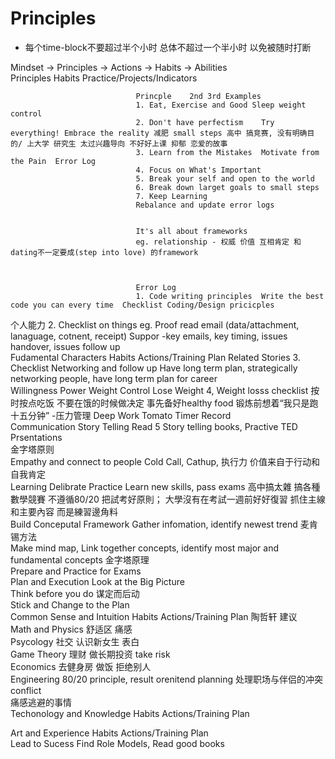 # Principles

* 每个time-block不要超过半个小时 总体不超过一个半小时 以免被随时打断

Mindset -> Principles -> Actions -> Habits -> Abilities											
Principles	Habits	Practice/Projects/Indicators									
											
								Princple	2nd	3rd	Examples
								1. Eat, Exercise and Good Sleep	weight control		
								2. Don't have perfectism	Try everything!	Embrace the reality	减肥 small steps 高中 搞竞赛, 没有明确目的/ 上大学 研究生 太过兴趣导向 不好好上课 抑郁 恋爱的故事
								3. Learn from the Mistakes	Motivate from the Pain	Error Log	
								4. Focus on What's Important			
								5. Break your self and open to the world			
								6. Break down larget goals to small steps			
								7. Keep Learning			
								Rebalance and update error logs			
											
											
								It's all about frameworks			
								eg. relationship - 权威 价值 互相肯定 和dating不一定要成(step into love) 的framework			
											
											
											
								Error Log			
								1. Code writing principles	Write the best code you can every time	Checklist Coding/Design pricicples	
个人能力								2. Checklist on things	eg. Proof read email (data/attachment, lanaguage, cotnent, receipt)	Suppor -key emails, key timing, issues handover, issues follow up	
Fudamental Characters	Habits	Actions/Training Plan	Related Stories					3. Checklist Networking and follow up	Have long term plan, strategically networking people, have long term plan for career		
Willingness Power	Weight Control	Lose Weight						4, Weight losss checklist	按时按点吃饭 不要在饿的时候做决定	事先备好healthy food	锻炼前想着“我只是跑十五分钟” -压力管理
	Deep Work	Tomato Timer Record									
Communication	Story Telling	Read 5 Story telling books, Practive TED Prsentations									
		金字塔原则									
	Empathy and connect to people	Cold Call, Cathup,						执行力 价值来自于行动和自我肯定			
Learning	Delibrate Practice	Learn new skills, pass exams	高中搞太雜 搞各種數學競賽 不遵循80/20 把試考好原則； 大學沒有在考試一週前好好復習 抓住主線和主要內容 而是練習邊角料								
	Build Conceputal Framework	Gather infomation, identify newest trend						麦肯锡方法			
		Make mind map, Link together concepts, identify most major and fundamental concepts						金字塔原理			
		Prepare and Practice for Exams									
Plan and Execution	Look at the Big Picture										
	Think before you do 谋定而后动										
	Stick and Change to the Plan										
Common Sense and Intuition	Habits	Actions/Training Plan						陶哲轩 建议			
Math and Physics								舒适区 痛感			
Psycology								社交 认识新女生 表白			
Game Theory								理财 做长期投资 take risk			
Economics								去健身房 做饭 拒绝别人			
Engineering	80/20 principle, result orenitend planning							处理职场与伴侣的冲突 conflict			
								痛感逃避的事情				
Techonology and Knowledge	Habits	Actions/Training Plan									
											
											
											
											
											
											
Art and Experience	Habits	Actions/Training Plan									
Lead to Sucess		Find Role Models, Read good books									